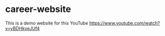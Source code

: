 # career-website
This is a demo website for this YouTube  https://www.youtube.com/watch?v=yBDHkveJUf4
